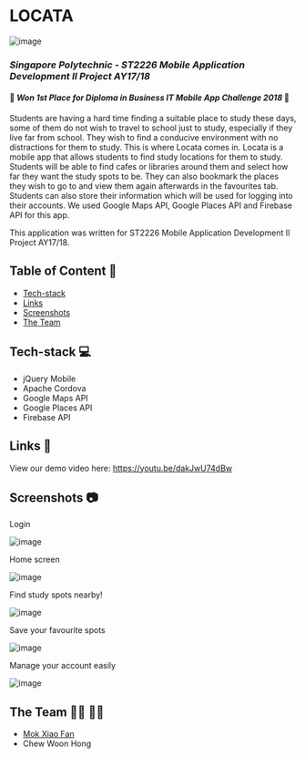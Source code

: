 # LOCATA 

![image](https://user-images.githubusercontent.com/38778609/114804053-32bf7300-9dd3-11eb-844a-7893b1d397d1.png)

### _Singapore Polytechnic - ST2226 Mobile Application Development II Project AY17/18_

#### 🥇 _Won 1st Place for Diploma in Business IT Mobile App Challenge 2018_ 🥇

Students are having a hard time finding a suitable place to study these days, some of them do not wish to travel to school just to study, especially if they live far from school. They wish to find a conducive environment with no distractions for them to study. This is where Locata comes in. Locata is a mobile app that allows students to find study locations for them to study. Students will be able to find cafes or libraries around them and select how far they want the study spots to be. They can also bookmark the places they wish to go to and view them again afterwards in the favourites tab. Students can also store their information which will be used for logging into their accounts. We used Google Maps API, Google Places API and Firebase API for this app.

This application was written for ST2226 Mobile Application Development II Project AY17/18.

## Table of Content :scroll:
* [Tech-stack](#tech-stack-computer)
* [Links](#links-link)
* [Screenshots](#screenshots-camera)
* [The Team](#the-team-man_technologist-woman_technologist)

## Tech-stack :computer:
* jQuery Mobile
* Apache Cordova
* Google Maps API
* Google Places API
* Firebase API

## Links :link:
View our demo video here: https://youtu.be/dakJwU74dBw

## Screenshots :camera:
Login

![image](https://user-images.githubusercontent.com/38778609/114804281-a6fa1680-9dd3-11eb-9fa4-ac485b21776c.png)

Home screen

![image](https://user-images.githubusercontent.com/38778609/114804362-c1cc8b00-9dd3-11eb-940b-c46ec84b41b8.png)

Find study spots nearby!

![image](https://user-images.githubusercontent.com/38778609/114804456-e3c60d80-9dd3-11eb-9f87-8f7f9ac8b0ee.png)

Save your favourite spots

![image](https://user-images.githubusercontent.com/38778609/114804562-107a2500-9dd4-11eb-8aab-1ed7cc69dcc0.png)

Manage your account easily

![image](https://user-images.githubusercontent.com/38778609/114804603-22f45e80-9dd4-11eb-9962-82f61015174e.png)

## The Team :man_technologist: :woman_technologist:
* [Mok Xiao Fan](https://github.com/chowzzzz)
* Chew Woon Hong

